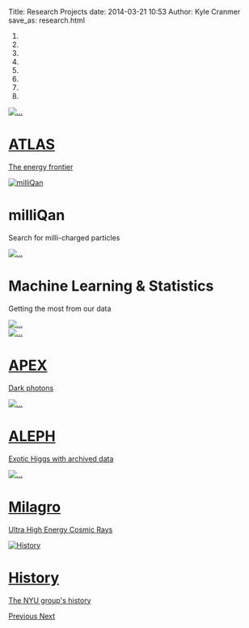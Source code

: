 Title: Research Projects
date: 2014-03-21 10:53
Author: Kyle Cranmer
save_as: research.html


<script src="theme/js/holder.js"></script>

<div id="carousel-example-generic" class="carousel slide" data-ride="carousel" data-interval="3000">
  <!-- Indicators -->
  <ol class="carousel-indicators">
    <li data-target="#carousel-example-generic" data-slide-to="0" class="active"></li>
    <li data-target="#carousel-example-generic" data-slide-to="1"></li>
    <li data-target="#carousel-example-generic" data-slide-to="2"></li>
    <li data-target="#carousel-example-generic" data-slide-to="3"></li>
    <li data-target="#carousel-example-generic" data-slide-to="4"></li>
    <li data-target="#carousel-example-generic" data-slide-to="5"></li>
    <li data-target="#carousel-example-generic" data-slide-to="6"></li>
    <li data-target="#carousel-example-generic" data-slide-to="7"></li>
  </ol>

  <!-- Wrapper for slides -->
  <style>.carousel-inner > .item > img {
  max-width: 100%;
  width: 100%;
  height: auto;
  vertical-align: middle;
  }
  </style>

  <div class="carousel-inner" role="listbox">
    <div class="item active" >
      <!--
      <img src="data:image/gif;base64,R0lGODlhAQABAIAAAHd3dwAAACH5BAAAAAAALAAAAAABAAEAAAICRAEAOw==" alt="First slide">
      -->
      <a href="atlas.html">
      <img src="images/atlas-famous-carousel.jpeg" alt="..." >
      <div class="carousel-caption">
        <h1>ATLAS</h1> 
        <p>The energy frontier</p>
      </div>
      </a>
    </div>
    <div class="item">
      <!--
      <img data-src="holder.js/700x300/auto/#666:#444/text:APEX" alt="APEX">
      -->
      <a href="https://arxiv.org/pdf/1607.04669v1.pdf">
        <img src="images/milliQan-carousel.png" alt="milliQan">
      </a>
      <div class="carousel-caption">
          <h1>milliQan</h1></a>
        <p>Search for milli-charged particles</p>
      </div>
      <!---
      -->
    </div>
    <div class="item">
      <!--
      <img data-src="holder.js/700x300/auto/#666:#444/text:APEX" alt="APEX">
      -->
      <a href="nips2016.html">
        <img src="images/jet-embedding.png" alt="...">
      </a>
      <div class="carousel-caption">
          <h1>Machine Learning & Statistics</h1></a>
        <p>Getting the most from our data</p>
      </div>
    </div>
    <div class="item">
      <!--
      <img data-src="holder.js/700x300/auto/#666:#444/text:APEX" alt="APEX">
      -->
      <a href="crayfis.html">
        <img src="images/crayfis-logo-carousel.png" alt="...">
      </a>
      <!--
      <div class="carousel-caption">
          <h1>CRAYFIS</h1></a>
        <p>Cosmic Rays found in smart phones</p>
      </div>
      -->
    </div>
    <div class="item">
      <!--
      <img data-src="holder.js/700x300/auto/#666:#444/text:APEX" alt="APEX">
      -->
      <a href="apex.html">
      <img src="images/APEX-expt-carousel.png" alt="...">
      <div class="carousel-caption">
        <h1>APEX</h1>
        <p>Dark photons</p>
      </div>
      </a>
    </div>
    <div class="item">
      <!--
      <img data-src="holder.js/700x300/auto/#666:#444/text:APEX" alt="APEX">
      -->
      <a href="aleph.html">
      <img src="images/aleph-carousel.jpg" alt="...">
      <div class="carousel-caption">
        <h1>ALEPH</h1>
        <p>Exotic Higgs with archived data</p>
      </div>
      </a>
    </div>
    <div class="item">
      <a href="milagro.html">
      <img src="images/milagro-localized-carousel.png" alt="...">
      <!--      <img data-src="holder.js/700x300/auto/#666:#444/text:Milagro" alt="Milagro"> -->
      <div class="carousel-caption">
        <h1>Milagro</h1> 
        <p>Ultra High Energy Cosmic Rays</p>
      </div>
      </a>
    </div>
    <div class="item">
      <a href="history.html">
      <img data-src="holder.js/700x300/auto/#666:#555/text:History" alt="History">
      <div class="carousel-caption">
        <h1>History</h1> 
        <p>The NYU group's history</p>
      </div>
      </a>
    </div>
  </div>

  <!-- Controls -->
  <a class="left carousel-control" href="#carousel-example-generic" role="button" data-slide="prev">
    <span class="glyphicon glyphicon-chevron-left" aria-hidden="true"></span>
    <span class="sr-only">Previous</span>
  </a>
  <a class="right carousel-control" href="#carousel-example-generic" role="button" data-slide="next">
    <span class="glyphicon glyphicon-chevron-right" aria-hidden="true"></span>
    <span class="sr-only">Next</span>
  </a>
</div>

